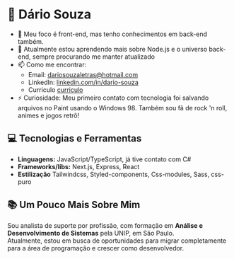 # 👋 Dário Souza  

- 👀 Meu foco é front-end, mas tenho conhecimentos em back-end também.  
- 🌱 Atualmente estou aprendendo mais sobre Node.js e o universo back-end, sempre procurando me manter atualizado
- 📫 Como me encontrar:  
  - Email: [dariosouzaletras@hotmail.com](mailto:dariosouzaletras@hotmail.com)  
  - LinkedIn: [linkedin.com/in/dario-souza](https://linkedin.com/in/dario-souza)
  - Curriculo [curriculo](https://1drv.ms/w/c/7cd02d6aa40467a0/EaBnBKRqLdAggHxJBwAAAAABwlhkp_9ga-9TYInGKmuipg?e=3aYzjA)
- ⚡ Curiosidade: Meu primeiro contato com tecnologia foi salvando arquivos no Paint usando o Windows 98. Também sou fã de rock 'n roll, animes e jogos retrô!  

## 💻 Tecnologias e Ferramentas  

- **Linguagens:** JavaScript/TypeScript, já tive contato com C#  
- **Frameworks/libs:** Next.js, Express, React
- **Estilização** Tailwindcss, Styled-components, Css-modules, Sass, css-puro


## 📚 Um Pouco Mais Sobre Mim  

Sou analista de suporte por profissão, com formação em **Análise e Desenvolvimento de Sistemas** pela UNIP, em São Paulo.  
Atualmente, estou em busca de oportunidades para migrar completamente para a área de programação e crescer como desenvolvedor.  


